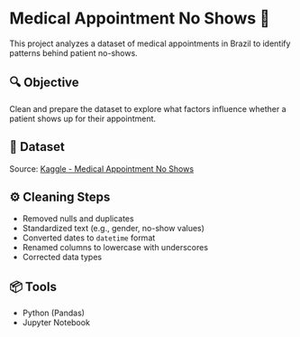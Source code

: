 # Medical Appointment No Shows 🏥

This project analyzes a dataset of medical appointments in Brazil to identify patterns behind patient no-shows.

## 🔍 Objective
Clean and prepare the dataset to explore what factors influence whether a patient shows up for their appointment.

## 📁 Dataset
Source: [Kaggle - Medical Appointment No Shows](https://www.kaggle.com/datasets/joniarroba/noshowappointments)

## ⚙️ Cleaning Steps
- Removed nulls and duplicates
- Standardized text (e.g., gender, no-show values)
- Converted dates to `datetime` format
- Renamed columns to lowercase with underscores
- Corrected data types

## 📦 Tools
- Python (Pandas)
- Jupyter Notebook
